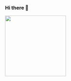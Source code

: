 ### Hi there 👋
<div id="header" aling="center">
  <img src="https://media.giphy.com/media/ZVik7pBtu9dNS/giphy.gif" width="200"/>
</div>
<!--
**jogebro/jogebro** is a ✨ _special_ ✨ repository because its `README.md` (this file) appears on your GitHub profile.

Here are some ideas to get you started:

- 🔭 I’m currently working on ...
- 🌱 I’m currently learning ...
- 👯 I’m looking to collaborate on ...
- 🤔 I’m looking for help with ...
- 💬 Ask me about ...
- 📫 How to reach me: ...
- 😄 Pronouns: ...
- ⚡ Fun fact: ...
-->
